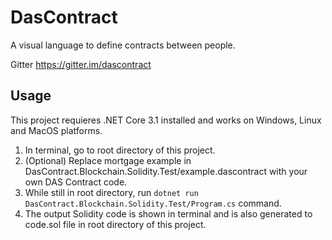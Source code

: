 # DasContract
A visual language to define contracts between people. 

Gitter https://gitter.im/dascontract

## Usage
This project requieres .NET Core 3.1 installed and works on Windows, Linux and MacOS platforms.

1. In terminal, go to root directory of this project.
2. (Optional) Replace mortgage example in DasContract.Blockchain.Solidity.Test/example.dascontract with your own DAS Contract code.
3. While still in root directory, run `dotnet run DasContract.Blockchain.Solidity.Test/Program.cs` command.
4. The output Solidity code is shown in terminal and is also generated to code.sol file in root directory of this project.